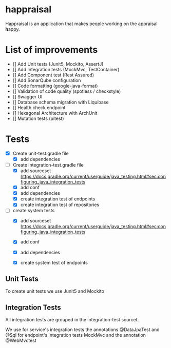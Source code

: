 
# happraisal

Happraisal is an application that makes people working on the appraisal **h**appy.


# List of improvements

- [] Add Unit tests (Junit5, Mockito, AssertJ)
- [] Add Integration tests  (MockMvc, TestContainer)
- [] Add Component test (Rest Assured)
- [] Add SonarQube configuration
- [] Code formatting (google-java-format)
- [] Validation of code quality (spotless / checkstyle)
- [] Swagger UI
- [] Database schema migration with Liquibase
- [] Health check endpoint
- [] Hexagonal Architecture with ArchUnit
- [] Mutation tests (pitest)



# Tests
* [x] Create unit-test.gradle file
    * [x] add dependencies 

* [ ] Create integration-test.gradle file
  * [x] add sourceset https://docs.gradle.org/current/userguide/java_testing.html#sec:configuring_java_integration_tests 
  * [x] add conf
  * [x] add dependencies
  * [x] create integration test of endpoints
  * [x] create integration test of repositories
* [ ] create system tests
  * [x] add sourceset https://docs.gradle.org/current/userguide/java_testing.html#sec:configuring_java_integration_tests
  * [x] add conf
  * [x] add dependencies
  * [x] create system test of endpoints
  

## Unit Tests
To create  unit tests we use Junit5 and Mockito

## Integration Tests

All integration tests are grouped in the integration-test sourcet. 

We use 
for service's integration tests the annotations @DataJpaTest and @Sql
for endpoint's integration tests MockMvc and the annotation @WebMvctest